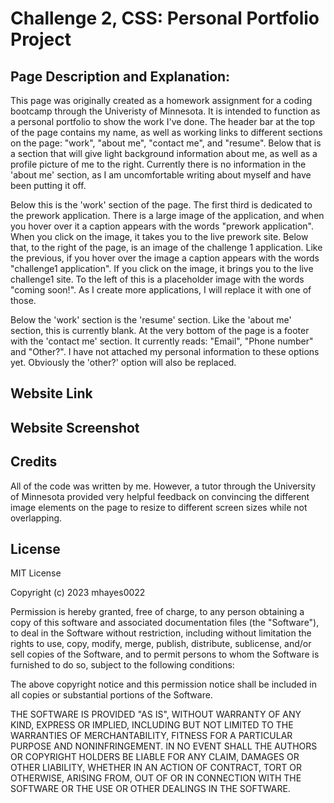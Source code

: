 # Challenge 2, CSS: Personal Portfolio Project

## Page Description and Explanation:

This page was originally created as a homework assignment for a coding bootcamp through the Univeristy of Minnesota. It is intended to function as a personal portfolio to show the work I've done. The header bar at the top of the page contains my name, as well as working links to different sections on the page: "work", "about me", "contact me", and "resume". Below that is a section that will give light background information about me, as well as a profile picture of me to the right. Currently there is no information in the 'about me' section, as I am uncomfortable writing about myself and have been putting it off. 

Below this is the 'work' section of the page. The first third is dedicated to the prework application. There is a large image of the application, and when you hover over it a caption appears with the words "prework application". When you click on the image, it takes you to the live prework site. Below that, to the right of the page, is an image of the challenge 1 application. Like the previous, if you hover over the image a caption appears with the words "challenge1 application". If you click on the image, it brings you to the live challenge1 site. To the left of this is a placeholder image with the words "coming soon!". As I create more applications, I will replace it with one of those. 

Below the 'work' section is the 'resume' section. Like the 'about me' section, this is currently blank. At the very bottom of the page is a footer with the 'contact me' section. It currently reads: "Email", "Phone number" and "Other?". I have not attached my personal information to these options yet. Obviously the 'other?' option will also be replaced.

## Website Link


## Website Screenshot

## Credits
All of the code was written by me. However, a tutor through the University of Minnesota provided very helpful feedback on convincing the different image elements on the page to resize to different screen sizes while not overlapping.

## License
MIT License

Copyright (c) 2023 mhayes0022

Permission is hereby granted, free of charge, to any person obtaining a copy of this software and associated documentation files (the "Software"), to deal in the Software without restriction, including without limitation the rights to use, copy, modify, merge, publish, distribute, sublicense, and/or sell copies of the Software, and to permit persons to whom the Software is furnished to do so, subject to the following conditions:

The above copyright notice and this permission notice shall be included in all copies or substantial portions of the Software.

THE SOFTWARE IS PROVIDED "AS IS", WITHOUT WARRANTY OF ANY KIND, EXPRESS OR IMPLIED, INCLUDING BUT NOT LIMITED TO THE WARRANTIES OF MERCHANTABILITY, FITNESS FOR A PARTICULAR PURPOSE AND NONINFRINGEMENT. IN NO EVENT SHALL THE AUTHORS OR COPYRIGHT HOLDERS BE LIABLE FOR ANY CLAIM, DAMAGES OR OTHER LIABILITY, WHETHER IN AN ACTION OF CONTRACT, TORT OR OTHERWISE, ARISING FROM, OUT OF OR IN CONNECTION WITH THE SOFTWARE OR THE USE OR OTHER DEALINGS IN THE SOFTWARE.


